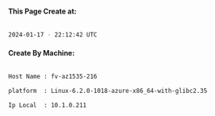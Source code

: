 
   
#### This Page Create at:

```bash

2024-01-17 - 22:12:42 UTC

```

#### Create By Machine:

```bash

Host Name : fv-az1535-216

platform  : Linux-6.2.0-1018-azure-x86_64-with-glibc2.35

Ip Local  : 10.1.0.211

```

